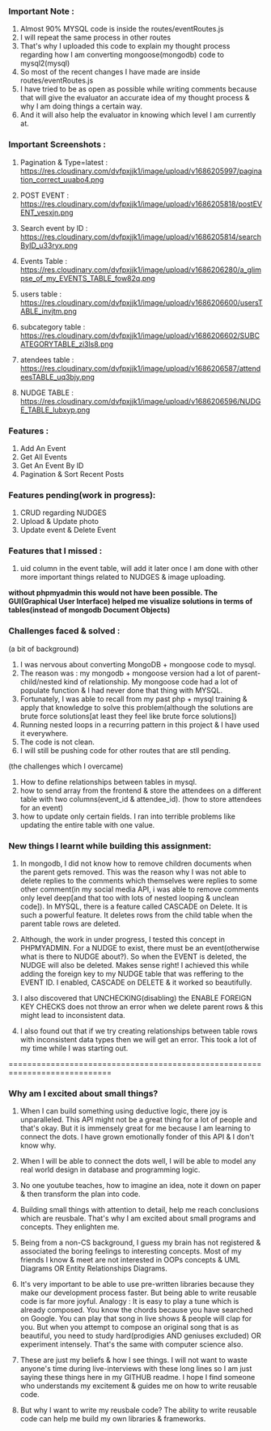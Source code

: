 ### Important Note :

1. Almost 90% MYSQL code is inside the routes/eventRoutes.js
2. I will repeat the same process in other routes
3. That's why I uploaded this code to explain my thought process regarding how I am converting mongoose(mongodb) code to mysql2(mysql)
4. So most of the recent changes I have made are inside routes/eventRoutes.js
5. I have tried to be as open as possible while writing comments because that will give the evaluator an accurate idea of my thought process & why I am doing things a certain way. 
6. And it will also help the evaluator in knowing which level I am currently at.

### Important Screenshots :

1. Pagination & Type=latest  : https://res.cloudinary.com/dvfpxjjk1/image/upload/v1686205997/pagination_correct_uuabo4.png

2. POST EVENT : https://res.cloudinary.com/dvfpxjjk1/image/upload/v1686205818/postEVENT_vesxjn.png

3. Search event by ID : https://res.cloudinary.com/dvfpxjjk1/image/upload/v1686205814/searchByID_u33ryx.png

4. Events Table : https://res.cloudinary.com/dvfpxjjk1/image/upload/v1686206280/a_glimpse_of_my_EVENTS_TABLE_fow82q.png

5. users table : https://res.cloudinary.com/dvfpxjjk1/image/upload/v1686206600/usersTABLE_invjtm.png

6. subcategory table : https://res.cloudinary.com/dvfpxjjk1/image/upload/v1686206602/SUBCATEGORYTABLE_zi3ls8.png

7. atendees table : https://res.cloudinary.com/dvfpxjjk1/image/upload/v1686206587/attendeesTABLE_uq3bjy.png

8. NUDGE TABLE : https://res.cloudinary.com/dvfpxjjk1/image/upload/v1686206596/NUDGE_TABLE_lubxyp.png
### Features :

1. Add An Event
2. Get All Events
3. Get An Event By ID
4. Pagination & Sort Recent Posts

### Features pending(work in progress):

1. CRUD regarding NUDGES
2. Upload & Update photo
3. Update event & Delete Event

### Features that I missed :
1. uid column in the event table, will add it later once I am done with other more important things related to NUDGES & image uploading. 

**without phpmyadmin this would not have been possible. The GUI(Graphical User Interface) helped me visualize solutions in terms of tables(instead of mongodb Document Objects)**


### Challenges faced & solved :

(a bit of background)

1. I was nervous about converting MongoDB + mongoose code to mysql.
2. The reason was : my mongodb + mongoose version had a lot of parent-child/nested kind of relationship.
    My mongoose code had a lot of populate function & I had never done that thing with MYSQL.
3. Fortunately, I was able to recall from my past php + mysql training & apply that knowledge to solve this problem(although the solutions are brute force solutions[at least they feel like brute force solutions])
4. Running nested loops in a recurring pattern in this project & I have used it everywhere.
5. The code is not clean.
6. I will still be pushing code for other routes that are stll pending. 

(the challenges which I overcame)

1. How to define relationships between tables in mysql.
2. how to send array from the frontend & store the attendees on a different table with two columns(event_id & attendee_id). (how to store attendees for an event)
 3. how to update only certain fields. I ran into terrible problems like updating the entire table with one value.
 
### New things I learnt while building this assignment:

1. In mongodb, I did not know how to remove children documents when the parent gets removed. This was the reason why I was not able to delete replies to the comments which themselves were replies to some other comment(in my social media API, i was able to remove comments only level deep[and that too with lots of nested looping & unclean code]). In MYSQL, there is a feature called CASCADE on Delete. It is such a powerful feature. It deletes rows from the child table when the parent table rows are deleted.

2. Although, the work in under progress, I tested this concept in PHPMYADMIN. For a NUDGE to exist, there must be an event(otherwise what is there to NUDGE about?). So when the EVENT is deleted, the NUDGE will also be deleted. Makes sense right! I achieved this while adding the foreign key to my NUDGE table that was reffering to the EVENT ID. I enabled, CASCADE on DELETE & it worked so beautifully.

3. I also discovered that UNCHECKING(disabling) the ENABLE FOREIGN KEY CHECKS does not throw an error when we delete parent rows & this might lead to inconsistent data.

4. I also found out that if we try creating relationships between table rows with inconsistent data types then we will get an error. This took a lot of my time while I was starting out.

============================================================================



### Why am I excited about small things?

1. When I can build something using deductive logic, there joy is unparalleled. This API might not be a great thing for a lot of people and that's okay. But it is immensely great for me because I am learning to connect the dots. I have grown emotionally fonder of this API & I don't know why.

2. When I will be able to connect the dots well, I will be able to model any real world design in database and programming logic. 

3. No one youtube teaches, how to imagine an idea, note it down on paper & then transform the plan into code.

4. Building small things with attention to detail, help me reach conclusions which are reusbale. That's why I am excited about small programs and concepts. They enlighten me. 

5. Being from a non-CS background, I guess my brain has not registered & associated the boring feelings to interesting concepts. Most of my friends I know & meet are not interested in OOPs concepts & UML Diagrams OR Entity Relationships Diagrams.

6. It's very important to be able to use pre-written libraries because they make our development process faster. But being able to write reusable code is far more joyful. Analogy : It is easy to play a tune which is already composed. You know the chords because you have searched on Google. You can play that song in live shows & people will clap for you. But when you attempt to compose an original song that is as beautiful, you need to study hard(prodigies AND geniuses excluded) OR experiment intensely. That's the same with computer science also.

7. These are just my beliefs & how I see things. I will not want to waste anyone's time during live-interviews with these long lines so I am just saying these things here in my GITHUB readme. I hope I find someone who understands my excitement & guides me on how to write reusable code. 

8. But why I want to write my reusbale code? The ability to write reusable code can help me build my own libraries & frameworks.